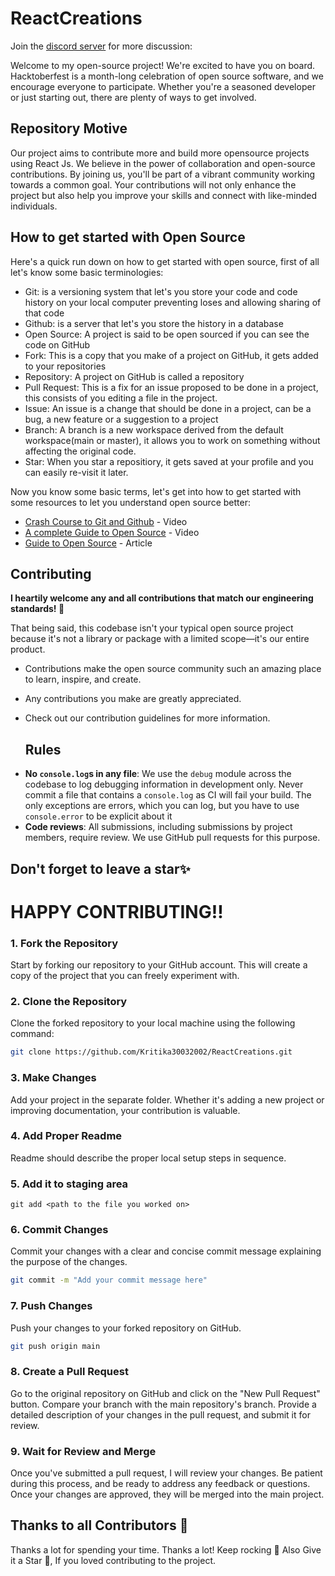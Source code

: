 # ReactCreations

Join the [discord server](https://discord.gg/JdFsJPrayj) for more discussion: 

Welcome to my open-source project! We're excited to have you on board. Hacktoberfest is a month-long celebration of open source software, and we encourage everyone to participate. Whether you're a seasoned developer or just starting out, there are plenty of ways to get involved.


## Repository Motive

Our project aims to contribute more and build more opensource projects using React Js. We believe in the power of collaboration and open-source contributions. By joining us, you'll be part of a vibrant community working towards a common goal. Your contributions will not only enhance the project but also help you improve your skills and connect with like-minded individuals.

## How to get started with Open Source

Here's a quick run down on how to get started with open source, first of all let's know some basic terminologies:

- Git: is a versioning system that let's you store your code and code history on your local computer preventing loses and allowing sharing of that code
- Github: is a server that let's you store the history in a database
- Open Source: A project is said to be open sourced if you can see the code on GitHub
- Fork: This is a copy that you make of a project on GitHub, it gets added to your repositories
- Repository: A project on GitHub is called a repository
- Pull Request: This is a fix for an issue proposed to be done in a project, this consists of you editing a file in the project.
- Issue: An issue is a change that should be done in a project, can be a bug, a new feature or a suggestion to a project
- Branch: A branch is a new workspace derived from the default workspace(main or master), it allows you to work on something without affecting the original code.
- Star: When you star a repositiory, it gets saved at your profile and you can easily re-visit it later.

Now you know some basic terms, let's get into how to get started with some resources to let you understand open source better:

- [Crash Course to Git and Github](https://www.youtube.com/watch?v=apGV9Kg7ics) - Video
- [A complete Guide to Open Source](https://www.youtube.com/watch?v=yzeVMecydCE) - Video
- [Guide to Open Source](https://www.freecodecamp.org/news/how-to-contribute-to-open-source-projects-beginners-guide/) - Article

## Contributing

**I heartily welcome any and all contributions that match our engineering standards! :raised_hands:**

That being said, this codebase isn't your typical open source project because it's not a library or package with a limited scope—it's our entire product.

* Contributions make the open source community such an amazing place to learn, inspire, and create.
* Any contributions you make are greatly appreciated.
* Check out our contribution guidelines for more information.

  ## Rules

- **No `console.log`s in any file**: We use the `debug` module across the codebase to log debugging information in development only. Never commit a file that contains a `console.log` as CI will fail your build. The only exceptions are errors, which you can log, but you have to use `console.error` to be explicit about it
- **Code reviews**: All submissions, including submissions by project members, require review. We use GitHub pull requests for this purpose.


## Don't forget to leave a star✨
# HAPPY CONTRIBUTING!!

### 1. Fork the Repository

Start by forking our repository to your GitHub account. This will create a copy of the project that you can freely experiment with.

### 2. Clone the Repository

Clone the forked repository to your local machine using the following command:

```bash
git clone https://github.com/Kritika30032002/ReactCreations.git
```

### 3. Make Changes

Add your project in the separate folder. Whether it's adding a new project or improving documentation, your contribution is valuable.

### 4. Add Proper Readme

Readme should describe the proper local setup steps in sequence.

### 5. Add it to staging area
```
git add <path to the file you worked on>
```

### 6. Commit Changes

Commit your changes with a clear and concise commit message explaining the purpose of the changes.

```bash
git commit -m "Add your commit message here"
```

### 7. Push Changes

Push your changes to your forked repository on GitHub.

```bash
git push origin main
```

### 8. Create a Pull Request

Go to the original repository on GitHub and click on the "New Pull Request" button. Compare your branch with the main repository's branch. Provide a detailed description of your changes in the pull request, and submit it for review.

### 9. Wait for Review and Merge

Once you've submitted a pull request, I will review your changes. Be patient during this process, and be ready to address any feedback or questions. Once your changes are approved, they will be merged into the main project.


## Thanks to all Contributors 💪

Thanks a lot for spending your time. Thanks a lot! Keep rocking 🍻
Also Give it a Star 🌟, If you loved contributing to the project.
